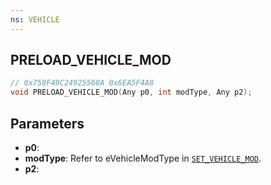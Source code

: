 ```yaml
---
ns: VEHICLE
---
```

## PRELOAD_VEHICLE_MOD

```c
// 0x758F49C24925568A 0x6EA5F4A8
void PRELOAD_VEHICLE_MOD(Any p0, int modType, Any p2);
```


## Parameters
* **p0**: 
* **modType**: Refer to eVehicleModType in [`SET_VEHICLE_MOD`](#_0x6AF0636DDEDCB6DD).
* **p2**: 

